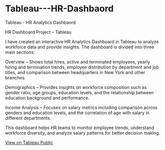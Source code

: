 # Tableau---HR-Dashbaord
Tableau - HR Analytics Dashbaord

HR Dashboard Project – Tableau

I have created an interactive HR Analytics Dashboard in Tableau to analyze workforce data and provide insights. The dashboard is divided into three main sections:

Overview – Shows total hires, active and terminated employees, yearly hiring and termination trends, employee distribution by department and job titles, and comparison between headquarters in New York and other branches.

Demographics – Provides insights on workforce composition such as gender ratio, age groups, education levels, and the relationship between education background and performance.

Income Analysis – Focuses on salary metrics including comparison across genders and education levels, and the correlation of age with salary in different departments.

This dashboard helps HR teams to monitor employee trends, understand workforce diversity, and analyze salary patterns for better decision making.

[View on Tableau Public](https://public.tableau.com/views/HumanResourceDashboardTabulue/HRSummary?:language=en-US&publish=yes&:sid=&:redirect=auth&:display_count=n&:origin=viz_share_link)

